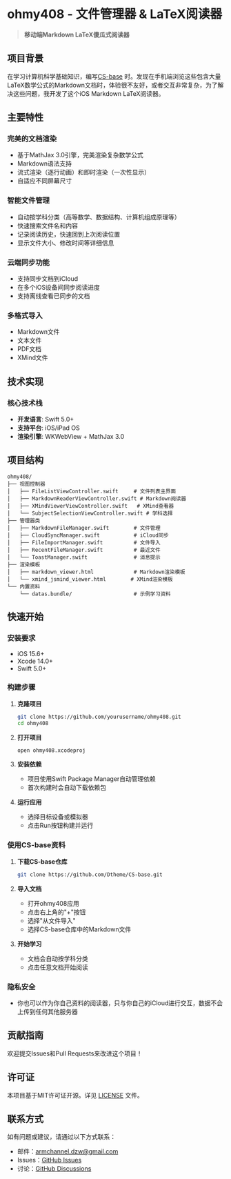 # ohmy408 -  文件管理器 & LaTeX阅读器

> **移动端Markdown LaTeX傻瓜式阅读器**

## 项目背景

在学习计算机科学基础知识，编写[CS-base](https://github.com/Dtheme/CS-base) 时。发现在手机端浏览这些包含大量LaTeX数学公式的Markdown文档时，体验很不友好，或者交互非常复杂，为了解决这些问题，我开发了这个iOS Markdown LaTeX阅读器。

## 主要特性

### 完美的文档渲染
- 基于MathJax 3.0引擎，完美渲染复杂数学公式
- Markdown语法支持
- 流式渲染（逐行动画）和即时渲染（一次性显示）
- 自适应不同屏幕尺寸

### 智能文件管理
- 自动按学科分类（高等数学、数据结构、计算机组成原理等）
- 快速搜索文件名和内容
- 记录阅读历史，快速回到上次阅读位置
- 显示文件大小、修改时间等详细信息

### 云端同步功能
- 支持同步文档到iCloud 
- 在多个iOS设备间同步阅读进度
- 支持离线查看已同步的文档

### 多格式导入
- Markdown文件
- 文本文件
- PDF文档
- XMind文件
 
## 技术实现

### 核心技术栈
- **开发语言**: Swift 5.0+
- **支持平台**: iOS/iPad OS
- **渲染引擎**: WKWebView + MathJax 3.0

## 项目结构

```
ohmy408/
├── 视图控制器
│   ├── FileListViewController.swift     # 文件列表主界面
│   ├── MarkdownReaderViewController.swift # Markdown阅读器
│   ├── XMindViewerViewController.swift   # XMind查看器
│   └── SubjectSelectionViewController.swift # 学科选择
├── 管理器类
│   ├── MarkdownFileManager.swift        # 文件管理
│   ├── CloudSyncManager.swift           # iCloud同步
│   ├── FileImportManager.swift          # 文件导入
│   ├── RecentFileManager.swift          # 最近文件
│   └── ToastManager.swift               # 消息提示
├── 渲染模板
│   ├── markdown_viewer.html             # Markdown渲染模板
│   └── xmind_jsmind_viewer.html        # XMind渲染模板
└── 内置资料
    └── datas.bundle/                    # 示例学习资料
```

## 快速开始

### 安装要求
- iOS 15.6+
- Xcode 14.0+
- Swift 5.0+

### 构建步骤
1. **克隆项目**
   ```bash
   git clone https://github.com/yourusername/ohmy408.git
   cd ohmy408
   ```

2. **打开项目**
   ```bash
   open ohmy408.xcodeproj
   ```

3. **安装依赖**
   - 项目使用Swift Package Manager自动管理依赖
   - 首次构建时会自动下载依赖包

4. **运行应用**
   - 选择目标设备或模拟器
   - 点击Run按钮构建并运行

### 使用CS-base资料
1. **下载CS-base仓库**
   ```bash
   git clone https://github.com/Dtheme/CS-base.git
   ```

2. **导入文档**
   - 打开ohmy408应用
   - 点击右上角的"+"按钮
   - 选择"从文件导入"
   - 选择CS-base仓库中的Markdown文件

3. **开始学习**
   - 文档会自动按学科分类
   - 点击任意文档开始阅读

### 隐私安全
- 你也可以作为你自己资料的阅读器，只与你自己的iCloud进行交互，数据不会上传到任何其他服务器

## 贡献指南

欢迎提交Issues和Pull Requests来改进这个项目！

## 许可证

本项目基于MIT许可证开源。详见 [LICENSE](LICENSE) 文件。

## 联系方式

如有问题或建议，请通过以下方式联系：

- 邮件：armchannel.dzw@gmail.com
- Issues：[GitHub Issues](https://github.com/yourusername/ohmy408/issues)
- 讨论：[GitHub Discussions](https://github.com/yourusername/ohmy408/discussions)



